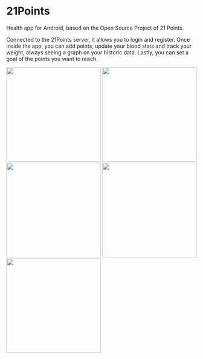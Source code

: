 # 21Points
Health app for Android, based on the Open Source Project of 21 Points.

Connected to the 21Points server, it allows you to login and register. Once inside the app, you can add points, update your blood stats and track your weight, always seeing a graph on your historic data. Lastly, you can set a goal of the points you want to reach.


<img src="https://github.com/marcllort/21Points/blob/master/Images/Screenshot_20190511-100009_21%20Points.jpg" width="250">  <img src="https://github.com/marcllort/21Points/blob/master/Images/Screenshot_20190511-100014_21%20Points.jpg" width="250">
<img src="https://github.com/marcllort/21Points/blob/master/Images/Screenshot_20190511-100028_21%20Points.jpg" width="250">  <img src="https://github.com/marcllort/21Points/blob/master/Images/Screenshot_20190511-100113_21%20Points.jpg" width="250">
<img src="https://github.com/marcllort/21Points/blob/master/Images/Screenshot_20190511-100124_21%20Points.jpg" width="250"> 

